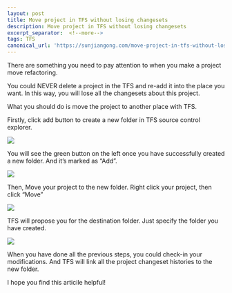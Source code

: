 ```yaml
---
layout: post
title: Move project in TFS without losing changesets
description: Move project in TFS without losing changesets
excerpt_separator:  <!--more-->
tags: TFS
canonical_url: 'https://sunjiangong.com/move-project-in-tfs-without-losing-changesets/'
---
```


There are something you need to pay attention to when you make a project move refactoring.

You could NEVER delete a project in the TFS and re-add it into the place you want. In this way, you will lose all the changesets about this project.

<!--more-->

What you should do is move the project to another place with TFS.

Firstly, click add button to create a new folder in TFS source control explorer.

![](./../../../assets/images/TFSMoveProject/01.png)

You will see the green button on the left once you have successfully created a new folder. And it’s marked as “Add”.

![](./../../../assets/images/TFSMoveProject/02.png)

Then, Move your project to the new folder.
Right click your project, then click “Move”

![](./../../../assets/images/TFSMoveProject/03.png)

TFS will propose you for the destination folder. Just specify the folder you have created.

![](./../../../assets/images/TFSMoveProject/04.png)

When you have done all the previous steps, you could check-in your modifications. And TFS will link all the project changeset histories to the new folder.

I hope you find this articile helpful!